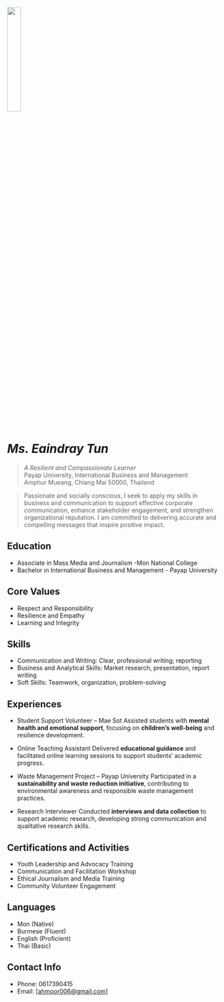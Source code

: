 <img src="https://ahmoor006-Eaindray.github.io/portfolio.jpg" width="25%" align="above" >

# _Ms. Eaindray Tun_
> _A Resilient and Compassionate Learner_<br />
> Payap University, International Business and Management<br />
> Amphur Mueang, Chiang Mai 50000, Thailand <br /> 

> Passionate and socially conscious, I seek to apply my skills in business and communication to support effective corporate communication, enhance stakeholder engagement, and strengthen organizational reputation. I am committed to delivering accurate and compelling messages that inspire positive impact.




##  Education  
* Associate in Mass Media and Journalism -Mon National College  
* Bachelor in International Business and Management - Payap University  



##  Core Values  
* Respect and Responsibility  
* Resilience and Empathy  
* Learning and Integrity  



##  Skills  
* Communication and Writing: Clear, professional writing; reporting  
* Business and Analytical Skills: Market research, presentation, report writing  
* Soft Skills: Teamwork, organization, problem-solving  



##  Experiences  

* Student Support Volunteer – Mae Sot
  Assisted students with **mental health and emotional support**, focusing on **children’s well-being** and resilience development.  

* Online Teaching Assistant
  Delivered **educational guidance** and facilitated online learning sessions to support students’ academic progress.  

* Waste Management Project – Payap University
  Participated in a **sustainability and waste reduction initiative**, contributing to environmental awareness and responsible waste management practices.  

* Research Interviewer
  Conducted **interviews and data collection** to support academic research, developing strong communication and qualitative research skills.  



##  Certifications and Activities  
*  Youth Leadership and Advocacy Training  
*  Communication and Facilitation Workshop  
*  Ethical Journalism and Media Training  
*  Community Volunteer Engagement  


##  Languages  
* Mon (Native)  
* Burmese (Fluent)  
* English (Proficient)  
* Thai (Basic)  



##  Contact Info  
* Phone: 0617390415  
* Email: [ahmoor006@gmail.com]
